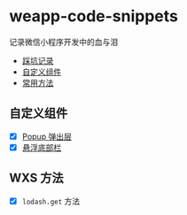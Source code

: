 # weapp-code-snippets

记录微信小程序开发中的血与泪

- [踩坑记录](/PITFALL.md)
- [自定义组件](#自定义组件)
- [常用方法](#wxs-方法)

## 自定义组件

- [x] [Popup 弹出层](/components/popup/popup.md)
- [x] [悬浮底部栏](/components/footer-bar/footer-bar.js)

## WXS 方法

- [x] `lodash.get` 方法
